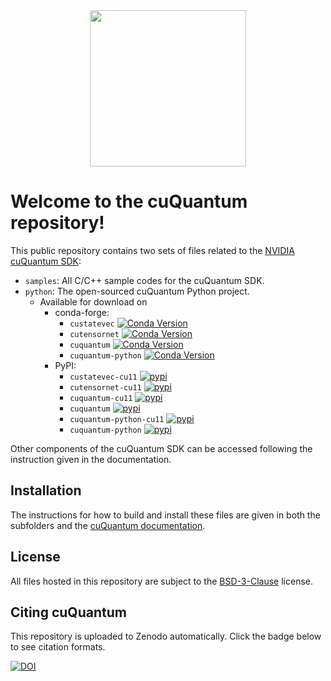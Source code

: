 <div align="center"><img src="https://developer.nvidia.com/sites/default/files/akamai/nvidia-cuquantum-icon.svg" width="250"/></div>

# Welcome to the cuQuantum repository!

This public repository contains two sets of files related to the [NVIDIA cuQuantum SDK](https://developer.nvidia.com/cuquantum-sdk):

- `samples`: All C/C++ sample codes for the cuQuantum SDK.
- `python`: The open-sourced cuQuantum Python project.
  - Available for download on
    - conda-forge:
      - `custatevec` [![Conda Version](https://img.shields.io/conda/vn/conda-forge/custatevec.svg)](https://anaconda.org/conda-forge/custatevec)
      - `cutensornet` [![Conda Version](https://img.shields.io/conda/vn/conda-forge/cutensornet.svg)](https://anaconda.org/conda-forge/cutensornet)
      - `cuquantum` [![Conda Version](https://img.shields.io/conda/vn/conda-forge/cuquantum.svg)](https://anaconda.org/conda-forge/cuquantum)
      - `cuquantum-python` [![Conda Version](https://img.shields.io/conda/vn/conda-forge/cuquantum-python.svg)](https://anaconda.org/conda-forge/cuquantum-python)
    - PyPI:
      - `custatevec-cu11` [![pypi](https://img.shields.io/pypi/v/custatevec-cu11.svg)](https://pypi.python.org/pypi/custatevec-cu11)
      - `cutensornet-cu11` [![pypi](https://img.shields.io/pypi/v/cutensornet-cu11.svg)](https://pypi.python.org/pypi/cutensornet-cu11)
      - `cuquantum-cu11` [![pypi](https://img.shields.io/pypi/v/cuquantum-cu11.svg)](https://pypi.python.org/pypi/cuquantum-cu11)
      - `cuquantum` [![pypi](https://img.shields.io/pypi/v/cuquantum.svg)](https://pypi.python.org/pypi/cuquantum)
      - `cuquantum-python-cu11` [![pypi](https://img.shields.io/pypi/v/cuquantum-python-cu11.svg)](https://pypi.python.org/pypi/cuquantum-python-cu11)
      - `cuquantum-python` [![pypi](https://img.shields.io/pypi/v/cuquantum-python.svg)](https://pypi.python.org/pypi/cuquantum-python)

Other components of the cuQuantum SDK can be accessed following the instruction given in the documentation.

## Installation

The instructions for how to build and install these files are given in both the subfolders and
the [cuQuantum documentation](https://docs.nvidia.com/cuda/cuquantum/index.html).

## License

All files hosted in this repository are subject to the [BSD-3-Clause](./LICENSE) license.

## Citing cuQuantum

This repository is uploaded to Zenodo automatically. Click the badge below to see citation formats.

[![DOI](https://zenodo.org/badge/DOI/10.5281/zenodo.6385574.svg)](https://doi.org/10.5281/zenodo.6385574)
